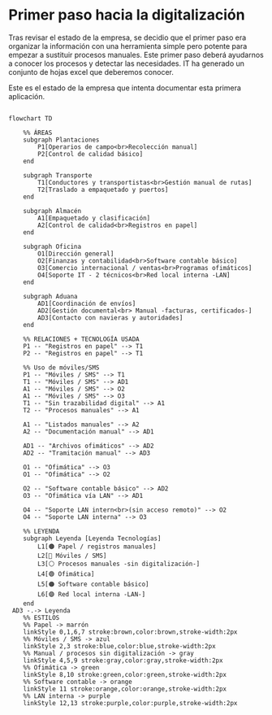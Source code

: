 # Primer paso hacia la digitalización

Tras revisar el estado de la empresa, se decidio que el primer paso era organizar la información con una herramienta simple pero potente para empezar a sustituir procesos manuales. Este primer paso deberá ayudarnos a conocer los procesos y detectar las necesidades. IT ha generado un conjunto de hojas excel que deberemos conocer.

Este es el estado de la empresa que intenta documentar esta primera aplicación.

``` mermaid

flowchart TD

    %% ÁREAS
    subgraph Plantaciones
        P1[Operarios de campo<br>Recolección manual]
        P2[Control de calidad básico]
    end

    subgraph Transporte
        T1[Conductores y transportistas<br>Gestión manual de rutas]
        T2[Traslado a empaquetado y puertos]
    end

    subgraph Almacén
        A1[Empaquetado y clasificación]
        A2[Control de calidad<br>Registros en papel]
    end

    subgraph Oficina
        O1[Dirección general]
        O2[Finanzas y contabilidad<br>Software contable básico]
        O3[Comercio internacional / ventas<br>Programas ofimáticos]
        O4[Soporte IT - 2 técnicos<br>Red local interna -LAN]
    end

    subgraph Aduana
        AD1[Coordinación de envíos]
        AD2[Gestión documental<br> Manual -facturas, certificados-]
        AD3[Contacto con navieras y autoridades]
    end

    %% RELACIONES + TECNOLOGÍA USADA
    P1 -- "Registros en papel" --> T1
    P2 -- "Registros en papel" --> T1

    %% Uso de móviles/SMS
    P1 -- "Móviles / SMS" --> T1
    T1 -- "Móviles / SMS" --> AD1
    A1 -- "Móviles / SMS" --> O2
    A1 -- "Móviles / SMS" --> O3
    T1 -- "Sin trazabilidad digital" --> A1
    T2 -- "Procesos manuales" --> A1

    A1 -- "Listados manuales" --> A2
    A2 -- "Documentación manual" --> AD1
    
    AD1 -- "Archivos ofimáticos" --> AD2
    AD2 -- "Tramitación manual" --> AD3

    O1 -- "Ofimática" --> O3
    O1 -- "Ofimática" --> O2

    O2 -- "Software contable básico" --> AD2
    O3 -- "Ofimática vía LAN" --> AD1

    O4 -- "Soporte LAN intern<br>(sin acceso remoto)" --> O2
    O4 -- "Soporte LAN interna" --> O3

    %% LEYENDA
    subgraph Leyenda [Leyenda Tecnologías]
        L1[🟤 Papel / registros manuales]
        L2[🔵 Móviles / SMS]
        L3[⚪ Procesos manuales -sin digitalización-]
        L4[🟢 Ofimática]
        L5[🟠 Software contable básico]
        L6[🟣 Red local interna -LAN-]
    end
 AD3 -.-> Leyenda
    %% ESTILOS
    %% Papel -> marrón
    linkStyle 0,1,6,7 stroke:brown,color:brown,stroke-width:2px
    %% Móviles / SMS -> azul
    linkStyle 2,3 stroke:blue,color:blue,stroke-width:2px
    %% Manual / procesos sin digitalización -> gray
    linkStyle 4,5,9 stroke:gray,color:gray,stroke-width:2px
    %% Ofimática -> green
    linkStyle 8,10 stroke:green,color:green,stroke-width:2px
    %% Software contable -> orange
    linkStyle 11 stroke:orange,color:orange,stroke-width:2px
    %% LAN interna -> purple
    linkStyle 12,13 stroke:purple,color:purple,stroke-width:2px
```